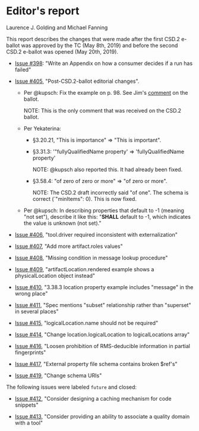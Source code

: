 # Editor's report

Laurence J. Golding and Michael Fanning

This report describes the changes that were made after the first CSD.2 e-ballot was approved by the TC (May 8th, 2019) and before the second CSD.2 e-ballot was opened (May 20th, 2019).

- [Issue #398](https://github.com/oasis-tcs/sarif-spec/issues/405): "Write an Appendix on how a consumer decides if a run has failed"

- [Issue #405](https://github.com/oasis-tcs/sarif-spec/issues/405), "Post-CSD.2-ballot editorial changes".

    - Per @kupsch: Fix the example on p. 98. See Jim's [comment](https://www.oasis-open.org/apps/org/workgroup/sarif/ballot.php?id=3387#) on the ballot.

        NOTE: This is the only comment that was received on the CSD.2 ballot.

    - Per Yekaterina:

        - §3.20.21, "This is importance" => "This is important".

        - §3.31.3: '"fullyQualifiedName property' => 'fullyQualifiedName property'
    
            NOTE: @kupsch also reported this. It had already been fixed.

        - §3.58.4: "of zero of zero or more" => "of zero or more".

            NOTE: The CSD.2 draft incorrectly said "of one". The schema is correct (`"minItems": 0). This is now fixed.

    - Per @kupsch: In describing properties that default to -1 (meaning "not set"), describe it like this: "**SHALL** default to -1, which indicates the value is unknown (not set)."

- [Issue #406](https://github.com/oasis-tcs/sarif-spec/issues/406), "tool.driver required inconsistent with externalization"

- [Issue #407](https://github.com/oasis-tcs/sarif-spec/issues/407), "Add more artifact.roles values"

- [Issue #408](https://github.com/oasis-tcs/sarif-spec/issues/408), "Missing condition in message lookup procedure"

- [Issue #409](https://github.com/oasis-tcs/sarif-spec/issues/409), "artifactLocation.rendered example shows a physicalLocation object instead"

- [Issue #410](https://github.com/oasis-tcs/sarif-spec/issues/410), "3.38.3 location property example includes "message" in the wrong place"

- [Issue #411](https://github.com/oasis-tcs/sarif-spec/issues/411), "Spec mentions "subset" relationship rather than "superset" in several places"

- [Issue #415](https://github.com/oasis-tcs/sarif-spec/issues/415), "logicalLocation.name should not be required"

- [Issue #414](https://github.com/oasis-tcs/sarif-spec/issues/414), "Change location.logicalLocation to logicalLocations array"

- [Issue #416](https://github.com/oasis-tcs/sarif-spec/issues/416), "Loosen prohibition of RMS-deducible information in partial fingerprints"

- [Issue #417](https://github.com/oasis-tcs/sarif-spec/issues/417), "External property file schema contains broken $ref's"

- [Issue #419](https://github.com/oasis-tcs/sarif-spec/issues/419), "Change schema URIs"

The following issues were labeled `future` and closed:

- [Issue #412](https://github.com/oasis-tcs/sarif-spec/issues/412), "Consider designing a caching mechanism for code snippets"

- [Issue #413](https://github.com/oasis-tcs/sarif-spec/issues/413), "Consider providing an ability to associate a quality domain with a tool"